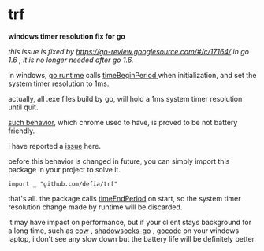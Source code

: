 trf
===

**windows timer resolution fix for go**

_this issue is fixed by https://go-review.googlesource.com/#/c/17164/ in go 1.6 , it is no longer needed after go 1.6._

in windows, [go runtime](http://golang.org/src/pkg/runtime/os_windows.c?s=#L99) calls [ timeBeginPeriod ](http://msdn.microsoft.com/en-us/library/windows/desktop/dd757624(v=vs.85).aspx ) when initialization, and set the system timer resolution to 1ms.

actually, all .exe files build by go, will hold a 1ms system timer resolution until quit.

[ such behavior](https://code.google.com/p/chromium/issues/detail?id=153139), which chrome used to have, is proved to be not battery friendly.


i have reported a [issue](https://github.com/golang/go/issues/8687) here.

before this behavior is changed in future, you can simply import this package in your project to solve it.

	import _ "github.com/defia/trf"

that's all. the package calls [timeEndPeriod](http://msdn.microsoft.com/en-us/library/windows/desktop/dd757626%28v=vs.85%29.aspx) on start, so the system timer resolution change made by runtime will be discarded.


it may have impact on performance, but if your client stays background for a long time, such as [cow](https://github.com/cyfdecyf/cow) , [shadowsocks-go](https://github.com/shadowsocks/shadowsocks-go) , [gocode](https://github.com/nsf/gocode) on your windows laptop, i don't see any slow down but the battery life will be definitely better.

